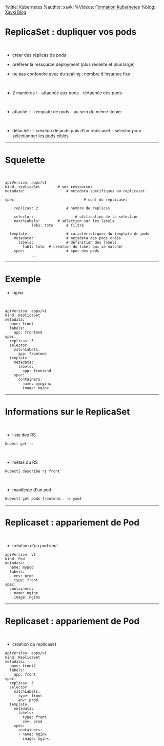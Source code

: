 %title: Kubernetes 
%author: xavki
%Vidéos: [Formation Kubernetes](https://www.youtube.com/playlist?list=PLn6POgpklwWqfzaosSgX2XEKpse5VY2v5)
%blog: [Xavki Blog](https://xavki.blog)

# ReplicaSet : dupliquer vos pods


<br>

* créer des réplicas de pods

* préférer la ressource deployment (plus récente et plus large)

* ne pas confondre avec du scaling : nombre d'instance fixe

<br>

* 2 manières :
		- attachée aux pods
		- détachée des pods

<br>

* attaché :
		- template de pods
		- au sein du même fichier

<br>

* détaché :
		- création de pods puis d'un replicaset
		- selector pour sélectionner les pods ciblés


------------------------------------------------------------------------


# Squelette


<br>

```
apiVersion: apps/v1
kind: replicaSet		# set ressources
metadata: 					# metadata spécifiques au replicaset

spec:								# conf du réplicaset

	replicas: 2				# nombre de replicas

	selector:					# utilisation de la sélection
    matchLabels:		# sélection sur les labels
			lab1: toto		# filtre

  template:					# caractéristiques du template de pods
    metadata:				# metadata des pods créés
      labels:				# définition des labels
        lab1: toto  # création du label qui va matcher
    spec: 					# spec des pods
			...
```


------------------------------------------------------------------------

# Exemple


* nginx

<br>

```
apiVersion: apps/v1
kind: ReplicaSet
metadata:
  name: front
  labels:
    app: frontend
spec:
  replicas: 3
  selector:
    matchLabels:
      app: frontend
  template:
    metadata:
      labels:
        app: frontend
    spec:
      containers:
      - name: mynginx
        image: nginx
```

------------------------------------------------------------------------


# Informations sur le ReplicaSet


<br>

* liste des RS

```
kubect get rs
```

<br>

* métas du RS

```
kubectl describe rs front
```

<br>

* manifeste d'un pod

```
kubectl get pods frontend.. -o yaml
```

------------------------------------------------------------------------


# Replicaset : appariement de Pod


<br>

* création d'un pod seul

```
apiVersion: v1
kind: Pod
metadata:
  name: mypod
  labels:
    env: prod
    type: front
spec:
  containers:
  - name: nginx
    image: nginx
```

-------------------------------------------------------------------------


# Replicaset : appariement de Pod


<br>

* création du replicaset

```
apiVersion: apps/v1
kind: ReplicaSet
metadata:
  name: front2
  labels:
    app: front
spec:
  replicas: 3
  selector:
    matchLabels:
      type: front
      env: prod
  template:
    metadata:
      labels:
        type: front
        env: prod
    spec:
      containers:
      - name: nginx
        image: nginx
```

